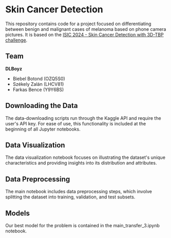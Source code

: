 
# Skin Cancer Detection

This repository contains code for a project focused on differentiating between benign and malignant cases of melanoma based on phone camera pictures. It is based on the [ISIC 2024 - Skin Cancer Detection with 3D-TBP challenge](https://www.kaggle.com/competitions/isic-2024-challenge/).

## Team
**DLBoyz**  
- Biebel Botond (OZQ5S0)  
- Székely Zalán (LHCV81)  
- Farkas Bence (Y9Y6BS)  

## Downloading the Data
The data-downloading scripts run through the Kaggle API and require the user's API key. For ease of use, this functionality is included at the beginning of all Jupyter notebooks.

## Data Visualization
The data visualization notebook focuses on illustrating the dataset's unique characteristics and providing insights into its distribution and attributes.

## Data Preprocessing
The main notebook includes data preprocessing steps, which involve splitting the dataset into training, validation, and test subsets.

## Models
Our best model for the problem is contained in the main_transfer_3.ipynb notebook.
